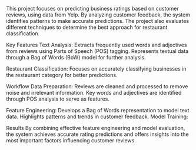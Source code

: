 This project focuses on predicting business ratings based on customer reviews, using data from Yelp. By analyzing customer feedback, the system identifies patterns to make accurate predictions. The project also evaluates different techniques to determine the best approach for restaurant classification.

Key Features
Text Analysis:
Extracts frequently used words and adjectives from reviews using Parts of Speech (POS) tagging.
Represents textual data through a Bag of Words (BoW) model for further analysis.

Restaurant Classification:
Focuses on accurately classifying businesses in the restaurant category for better predictions.

Workflow
Data Preparation:
Reviews are cleaned and processed to remove noise and irrelevant information.
Key words and adjectives are identified through POS analysis to serve as features.

Feature Engineering:
Develops a Bag of Words representation to model text data.
Highlights patterns and trends in customer feedback.
Model Training:

Results
By combining effective feature engineering and model evaluation, the system achieves accurate rating predictions and offers insights into the most important factors influencing customer reviews.

